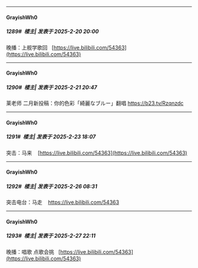 ﻿
*****

####  GrayishWh0  
##### 1289#         楼主| 发表于 2025-2-20 20:00

晚播：上舰学歌回   [https://live.bilibili.com/54363](https://live.bilibili.com/54363)


*****

####  GrayishWh0  
##### 1290#         楼主| 发表于 2025-2-21 20:47

莱老师 二月新投稿：你的色彩「綺麗なブルー」翻唱 https://b23.tv/Rzqnzdc


*****

####  GrayishWh0  
##### 1291#         楼主| 发表于 2025-2-23 18:07

突击：马来    [https://live.bilibili.com/54363](https://live.bilibili.com/54363)


*****

####  GrayishWh0  
##### 1292#         楼主| 发表于 2025-2-26 08:31

突击电台：马走    https://live.bilibili.com/54363


*****

####  GrayishWh0  
##### 1293#         楼主| 发表于 2025-2-27 22:11

晚播：唱歌 点歌会挑   [https://live.bilibili.com/54363](https://live.bilibili.com/54363)

